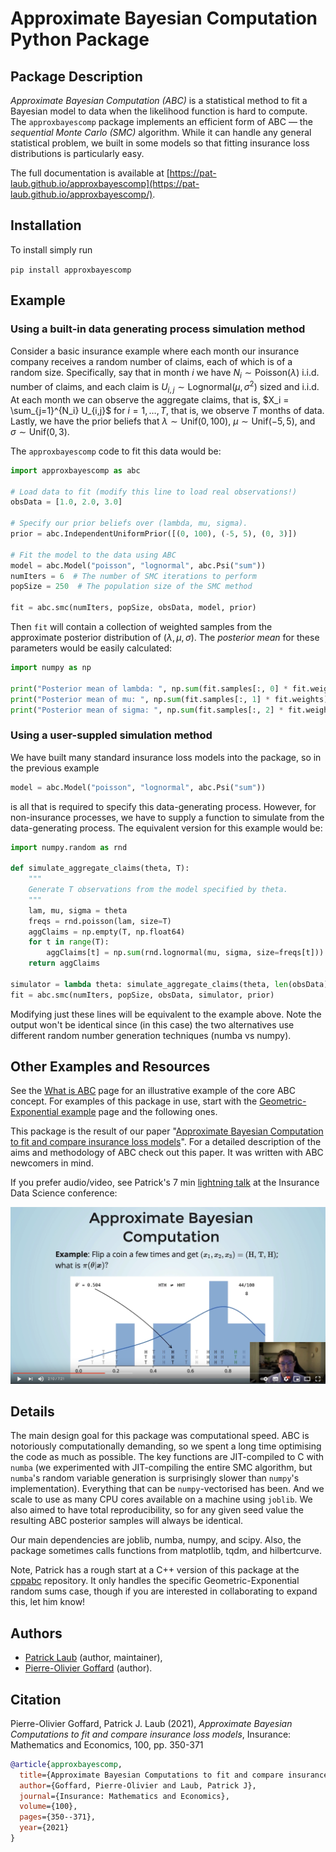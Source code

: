 # Approximate Bayesian Computation Python Package

## Package Description

_Approximate Bayesian Computation (ABC)_ is a statistical method to fit a Bayesian model to data when the likelihood function is hard to compute.
The `approxbayescomp` package implements an efficient form of ABC &mdash; the _sequential Monte Carlo (SMC)_ algorithm.
While it can handle any general statistical problem, we built in some models so that fitting insurance loss distributions is particularly easy.

The full documentation is available at [https://pat-laub.github.io/approxbayescomp](https://pat-laub.github.io/approxbayescomp/).

## Installation

To install simply run

`pip install approxbayescomp`

## Example

### Using a built-in data generating process simulation method

Consider a basic insurance example where each month our insurance company receives a random number of claims, each of which is of a random size.
Specifically, say that in month $i$ we have $N_i \sim \mathsf{Poisson}(\lambda)$ i.i.d. number of claims, and each claim is $U_{i,j} \sim \mathsf{Lognormal}(\mu, \sigma^2)$ sized and i.i.d.
At each month we can observe the aggregate claims, that is, $X_i = \sum_{j=1}^{N_i} U_{i,j}$
for $i=1,\dots,T$, that is, we observe $T$ months of data.
Lastly, we have the prior beliefs that $\lambda \sim \mathsf{Unif}(0, 100),$ $\mu \sim \mathsf{Unif}(-5, 5),$ and $\sigma \sim \mathsf{Unif}(0, 3).$

The `approxbayescomp` code to fit this data would be:

``` python
import approxbayescomp as abc

# Load data to fit (modify this line to load real observations!)
obsData = [1.0, 2.0, 3.0]

# Specify our prior beliefs over (lambda, mu, sigma).
prior = abc.IndependentUniformPrior([(0, 100), (-5, 5), (0, 3)])

# Fit the model to the data using ABC
model = abc.Model("poisson", "lognormal", abc.Psi("sum"))
numIters = 6  # The number of SMC iterations to perform
popSize = 250  # The population size of the SMC method

fit = abc.smc(numIters, popSize, obsData, model, prior)
```

Then `fit` will contain a collection of weighted samples from the approximate posterior distribution of $(\lambda, \mu, \sigma)$.
The _posterior mean_ for these parameters would be easily calculated:

``` python
import numpy as np

print("Posterior mean of lambda: ", np.sum(fit.samples[:, 0] * fit.weights))
print("Posterior mean of mu: ", np.sum(fit.samples[:, 1] * fit.weights))
print("Posterior mean of sigma: ", np.sum(fit.samples[:, 2] * fit.weights))
```

### Using a user-suppled simulation method

We have built many standard insurance loss models into the package, so in the previous example

```python
model = abc.Model("poisson", "lognormal", abc.Psi("sum"))
```

is all that is required to specify this data-generating process.
However, for non-insurance processes, we have to supply a function to simulate from the data-generating process.
The equivalent version for this example would be:

```python
import numpy.random as rnd

def simulate_aggregate_claims(theta, T):
    """
    Generate T observations from the model specified by theta.
    """
    lam, mu, sigma = theta
    freqs = rnd.poisson(lam, size=T)
    aggClaims = np.empty(T, np.float64)
    for t in range(T):
        aggClaims[t] = np.sum(rnd.lognormal(mu, sigma, size=freqs[t]))
    return aggClaims

simulator = lambda theta: simulate_aggregate_claims(theta, len(obsData))
fit = abc.smc(numIters, popSize, obsData, simulator, prior)
```

Modifying just these lines will be equivalent to the example above.
Note the output won't be identical since (in this case) the two alternatives use different random number generation techniques (numba vs numpy).

## Other Examples and Resources

See the [What is ABC](https://pat-laub.github.io/approxbayescomp/what-is-abc/) page for an illustrative example of the core ABC concept.
For examples of this package in use, start with the [Geometric-Exponential example](https://pat-laub.github.io/approxbayescomp/geometric-exponential/) page and the following ones.

This package is the result of our paper "[Approximate Bayesian Computation to fit and compare insurance loss models](https://arxiv.org/abs/2007.03833)".
For a detailed description of the aims and methodology of ABC check out this paper.
It was written with ABC newcomers in mind.

If you prefer audio/video, see Patrick's 7 min [lightning talk](https://www.youtube.com/watch?v=EtZdCWoFMBA) at the Insurance Data Science conference:

[![ABC Talk at Insurance Data Science conference](https://github.com/Pat-Laub/approxbayescomp/blob/master/docs/ids-screenshot.png?raw=true)](https://www.youtube.com/watch?v=EtZdCWoFMBA)

## Details

The main design goal for this package was computational speed.
ABC is notoriously computationally demanding, so we spent a long time optimising the code as much as possible.
The key functions are JIT-compiled to C with `numba` (we experimented with JIT-compiling the entire SMC algorithm, but `numba`'s random variable generation is surprisingly slower than `numpy`'s implementation).
Everything that can be `numpy`-vectorised has been.
And we scale to use as many CPU cores available on a machine using `joblib`.
We also aimed to have total reproducibility, so for any given seed value the resulting ABC posterior samples will always be identical.

Our main dependencies are joblib, numba, numpy, and scipy.
Also, the package sometimes calls functions from matplotlib, tqdm, and hilbertcurve.

Note, Patrick has a rough start at a C++ version of this package at the [cppabc](https://github.com/Pat-Laub/cppabc) repository.
It only handles the specific Geometric-Exponential random sums case, though if you are interested in collaborating to expand this, let him know!

## Authors

- [Patrick Laub](https://pat-laub.github.io/) (author, maintainer),
- [Pierre-Olivier Goffard](http://pierre-olivier.goffard.me/) (author).

## Citation

Pierre-Olivier Goffard, Patrick J. Laub (2021), _Approximate Bayesian Computations to fit and compare insurance loss models_, Insurance: Mathematics and Economics, 100, pp. 350-371

```bibtex
@article{approxbayescomp,
  title={Approximate Bayesian Computations to fit and compare insurance loss models},
  author={Goffard, Pierre-Olivier and Laub, Patrick J},
  journal={Insurance: Mathematics and Economics},
  volume={100},
  pages={350--371},
  year={2021}
}
```
